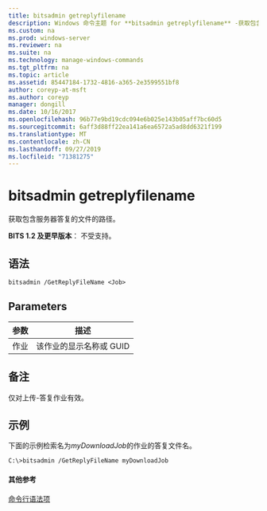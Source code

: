 ```yaml
---
title: bitsadmin getreplyfilename
description: Windows 命令主题 for **bitsadmin getreplyfilename** -获取包含服务器回复的文件的路径。
ms.custom: na
ms.prod: windows-server
ms.reviewer: na
ms.suite: na
ms.technology: manage-windows-commands
ms.tgt_pltfrm: na
ms.topic: article
ms.assetid: 85447184-1732-4816-a365-2e3599551bf8
author: coreyp-at-msft
ms.author: coreyp
manager: dongill
ms.date: 10/16/2017
ms.openlocfilehash: 96b77e9bd19cdc094e6b025e143b05aff7bc60d5
ms.sourcegitcommit: 6aff3d88ff22ea141a6ea6572a5ad8dd6321f199
ms.translationtype: MT
ms.contentlocale: zh-CN
ms.lasthandoff: 09/27/2019
ms.locfileid: "71381275"
---
```

# <a name="bitsadmin-getreplyfilename"></a>bitsadmin getreplyfilename

获取包含服务器答复的文件的路径。

**BITS 1.2 及更早版本**： 不受支持。

## <a name="syntax"></a>语法

```
bitsadmin /GetReplyFileName <Job>
```

## <a name="parameters"></a>Parameters

|参数|描述|
|---------|-----------|
|作业|该作业的显示名称或 GUID|

## <a name="remarks"></a>备注

仅对上传-答复作业有效。

## <a name="BKMK_examples"></a>示例

下面的示例检索名为*myDownloadJob*的作业的答复文件名。
```
C:\>bitsadmin /GetReplyFileName myDownloadJob
```

#### <a name="additional-references"></a>其他参考

[命令行语法项](command-line-syntax-key.md)
